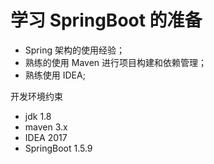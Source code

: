 # 学习 SpringBoot 的准备

- Spring 架构的使用经验；
- 熟练的使用 Maven 进行项目构建和依赖管理；
- 熟练使用 IDEA;

开发环境约束

- jdk 1.8
- maven 3.x
- IDEA 2017
- SpringBoot 1.5.9

